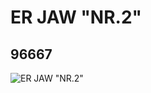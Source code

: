 # ER JAW "NR.2"
## 96667
![ER JAW "NR.2"](https://lc-www-live-s.legocdn.com/media/bricks/5/2/4642887.jpg)